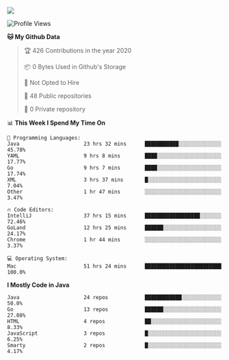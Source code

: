
<a href="https://github.com/helloworlde">
  <img align="" src="https://github-readme-stats.vercel.app/api?username=helloworlde&show_icons=true&count_private=true" />
</a>

<!--START_SECTION:waka-->
![Profile Views](http://img.shields.io/badge/Profile%20Views-52-blue)

**🐱 My Github Data** 

> 🏆 426 Contributions in the year 2020
 > 
> 📦 0 Bytes Used in Github's Storage 
 > 
> 🚫 Not Opted to Hire
 > 
> 📜 48 Public repositories
 > 
> 🔑 0 Private repository 
 > 
📊 **This Week I Spend My Time On** 

```text
💬 Programming Languages: 
Java                     23 hrs 32 mins      ███████████░░░░░░░░░░░░░░   45.78% 
YAML                     9 hrs 8 mins        ████░░░░░░░░░░░░░░░░░░░░░   17.77% 
Go                       9 hrs 7 mins        ████░░░░░░░░░░░░░░░░░░░░░   17.74% 
XML                      3 hrs 37 mins       █░░░░░░░░░░░░░░░░░░░░░░░░   7.04% 
Other                    1 hr 47 mins        ░░░░░░░░░░░░░░░░░░░░░░░░░   3.47%

🔥 Code Editors: 
IntelliJ                 37 hrs 15 mins      ██████████████████░░░░░░░   72.46% 
GoLand                   12 hrs 25 mins      ██████░░░░░░░░░░░░░░░░░░░   24.17% 
Chrome                   1 hr 44 mins        ░░░░░░░░░░░░░░░░░░░░░░░░░   3.37%

💻 Operating System: 
Mac                      51 hrs 24 mins      █████████████████████████   100.0%

```

**I Mostly Code in Java** 

```text
Java                     24 repos            ████████████░░░░░░░░░░░░░   50.0% 
Go                       13 repos            ██████░░░░░░░░░░░░░░░░░░░   27.08% 
HTML                     4 repos             ██░░░░░░░░░░░░░░░░░░░░░░░   8.33% 
JavaScript               3 repos             █░░░░░░░░░░░░░░░░░░░░░░░░   6.25% 
Smarty                   2 repos             █░░░░░░░░░░░░░░░░░░░░░░░░   4.17%

```



<!--END_SECTION:waka-->
